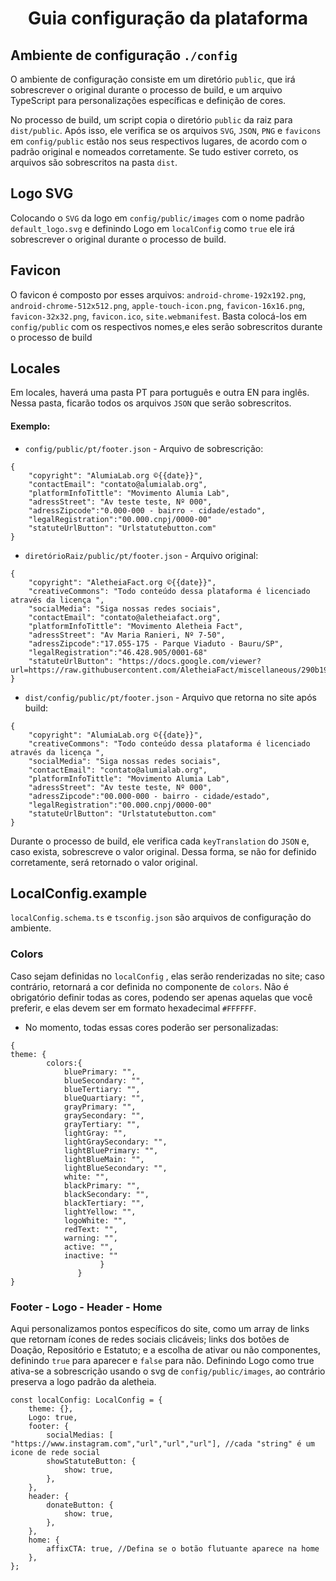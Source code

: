 <h1 align="center">Guia configuração da plataforma</h1>

## Ambiente de configuração `./config`
O ambiente de configuração consiste em um diretório `public`, que irá sobrescrever o original durante o processo de build, e um arquivo TypeScript para personalizações específicas e definição de cores.

No processo de build, um script copia o diretório `public` da raiz para `dist/public`. Após isso, ele verifica se os arquivos `SVG`, `JSON`, `PNG` e `favicons` em `config/public` estão nos seus respectivos lugares, de acordo com o padrão original e nomeados corretamente. Se tudo estiver correto, os arquivos são sobrescritos na pasta `dist`.

## Logo SVG
Colocando o `SVG` da logo em `config/public/images` com o nome padrão `default_logo.svg` e definindo Logo em `localConfig` como `true` ele irá sobrescrever o original durante o processo de build.

## Favicon 
O favicon é composto por esses arquivos: `android-chrome-192x192.png`, `android-chrome-512x512.png`, `apple-touch-icon.png`, `favicon-16x16.png`, `favicon-32x32.png`, `favicon.ico`, `site.webmanifest`. Basta colocá-los em `config/public` com os respectivos nomes,e eles serão sobrescritos durante o processo de build

## Locales
Em locales, haverá uma pasta PT para português e outra EN para inglês. Nessa pasta, ficarão todos os arquivos `JSON` que serão sobrescritos.
#### Exemplo:
- `config/public/pt/footer.json` - Arquivo de sobrescrição:
```
{
    "copyright": "AlumiaLab.org ©{{date}}",
    "contactEmail": "contato@alumialab.org",
    "platformInfoTittle": "Movimento Alumia Lab",
    "adressStreet": "Av teste teste, Nº 000",
    "adressZipcode":"0.000-000 - bairro - cidade/estado",
    "legalRegistration":"00.000.cnpj/0000-00" 
    "statuteUrlButton": "Urlstatutebutton.com"
}
```
- `diretórioRaiz/public/pt/footer.json` - Arquivo original:
```
{
    "copyright": "AletheiaFact.org ©{{date}}",
    "creativeCommons": "Todo conteúdo dessa plataforma é licenciado através da licença ",
    "socialMedia": "Siga nossas redes sociais",
    "contactEmail": "contato@aletheiafact.org",
    "platformInfoTittle": "Movimento Aletheia Fact",
    "adressStreet": "Av Maria Ranieri, Nº 7-50",
    "adressZipcode":"17.055-175 - Parque Viaduto - Bauru/SP",
    "legalRegistration":"46.428.905/0001-68"
    "statuteUrlButton": "https://docs.google.com/viewer?url=https://raw.githubusercontent.com/AletheiaFact/miscellaneous/290b19847f0da521963f74e7947d7863bf5d5624/documents/org_legal_register.pdf"
}
```
- `dist/config/public/pt/footer.json`  - Arquivo que retorna no site após build: 
```
{
    "copyright": "AlumiaLab.org ©{{date}}",
    "creativeCommons": "Todo conteúdo dessa plataforma é licenciado através da licença ",
    "socialMedia": "Siga nossas redes sociais",
    "contactEmail": "contato@alumialab.org",
    "platformInfoTittle": "Movimento Alumia Lab",
    "adressStreet": "Av teste teste, Nº 000",
    "adressZipcode":"00.000-000 - bairro - cidade/estado",
    "legalRegistration":"00.000.cnpj/0000-00"
    "statuteUrlButton": "Urlstatutebutton.com"
}
```
Durante o processo de build, ele verifica cada `keyTranslation` do `JSON` e, caso exista, sobrescreve o valor original. Dessa forma, se não for definido corretamente, será retornado o valor original.

## LocalConfig.example
`localConfig.schema.ts` e `tsconfig.json` são arquivos de configuração do ambiente.

### Colors
Caso sejam definidas no `localConfig` , elas serão renderizadas no site; caso contrário, retornará a cor definida no componente de `colors`. Não é obrigatório definir todas as cores, podendo ser apenas aquelas que você preferir, e elas devem ser em formato hexadecimal `#FFFFFF`.
- No momento, todas essas cores poderão ser personalizadas:
```
{
theme: {
        colors:{
            bluePrimary: "",
            blueSecondary: "",
            blueTertiary: "",
            blueQuartiary: "",
            grayPrimary: "",
            graySecondary: "",
            grayTertiary: "",
            lightGray: "",
            lightGraySecondary: "",
            lightBluePrimary: "",
            lightBlueMain: "",
            lightBlueSecondary: "",
            white: "",
            blackPrimary: "",
            blackSecondary: "",
            blackTertiary: "",
            lightYellow: "",
            logoWhite: "",
            redText: "",
            warning: "",
            active: "",
            inactive: ""
                    }
               }
}
```

### Footer - Logo - Header - Home
Aqui personalizamos pontos específicos do site, como um array de links que retornam ícones de redes sociais clicáveis; links dos botões de Doação, Repositório e Estatuto; e a escolha de ativar ou não componentes, definindo `true` para aparecer e `false` para não. Definindo Logo como true ativa-se a sobrescrição usando o svg de `config/public/images`, ao contrário preserva a logo padrão da aletheia.
```
const localConfig: LocalConfig = {
    theme: {},
    Logo: true,
    footer: {
        socialMedias: [ "https://www.instagram.com","url","url","url"], //cada "string" é um icone de rede social
        showStatuteButton: {
            show: true,
        },
    },
    header: {
        donateButton: {
            show: true,
        },
    },
    home: {
        affixCTA: true, //Defina se o botão flutuante aparece na home
    },
};
```